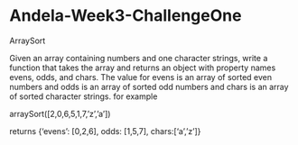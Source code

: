 # Andela-Week3-ChallengeOne


ArraySort

Given an array containing numbers and one character strings, write a function that takes the array and returns an object with property names evens, odds, and chars. The value for evens is an array of sorted even numbers and odds is an array of sorted odd numbers and chars is an array of sorted character strings. for example

arraySort([2,0,6,5,1,7,’z’,’a’])

returns {‘evens’: [0,2,6], odds: [1,5,7], chars:[‘a’,’z’]}








